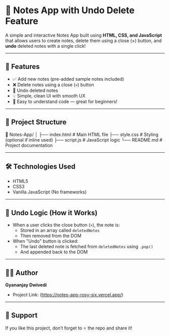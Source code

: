 # 📝 Notes App with Undo Delete Feature

A simple and interactive Notes App built using **HTML, CSS, and JavaScript** that allows users to create notes, delete them using a close (×) button, and **undo** deleted notes with a single click!

---

## 🚀 Features

- ✅ Add new notes (pre-added sample notes included)
- ❌ Delete notes using a close (`×`) button
- 🔄 Undo deleted notes
- 💡 Simple, clean UI with smooth UX
- 🧠 Easy to understand code — great for beginners!

---

## 📂 Project Structure

📁 Notes-App/
│
├── index.html # Main HTML file
├── style.css # Styling (optional if inline used)
├── script.js # JavaScript logic
└── README.md # Project documentation


---

## 🛠️ Technologies Used

- HTML5
- CSS3
- Vanilla JavaScript (No frameworks)

---

## 🔁 Undo Logic (How it Works)

- When a user clicks the close button (`×`), the note is:
  - Stored in an array called `deletedNotes`
  - Then removed from the DOM
- When "Undo" button is clicked:
  - The last deleted note is fetched from `deletedNotes` using `.pop()`
  - And appended back to the DOM

---

## 🧑‍💻 Author

**Gyananjay Dwivedi**

- Project Link: (https://notes-app-rosy-six.vercel.app/)

---


## 🙏 Support

If you like this project, don’t forget to ⭐️ the repo and share it!

